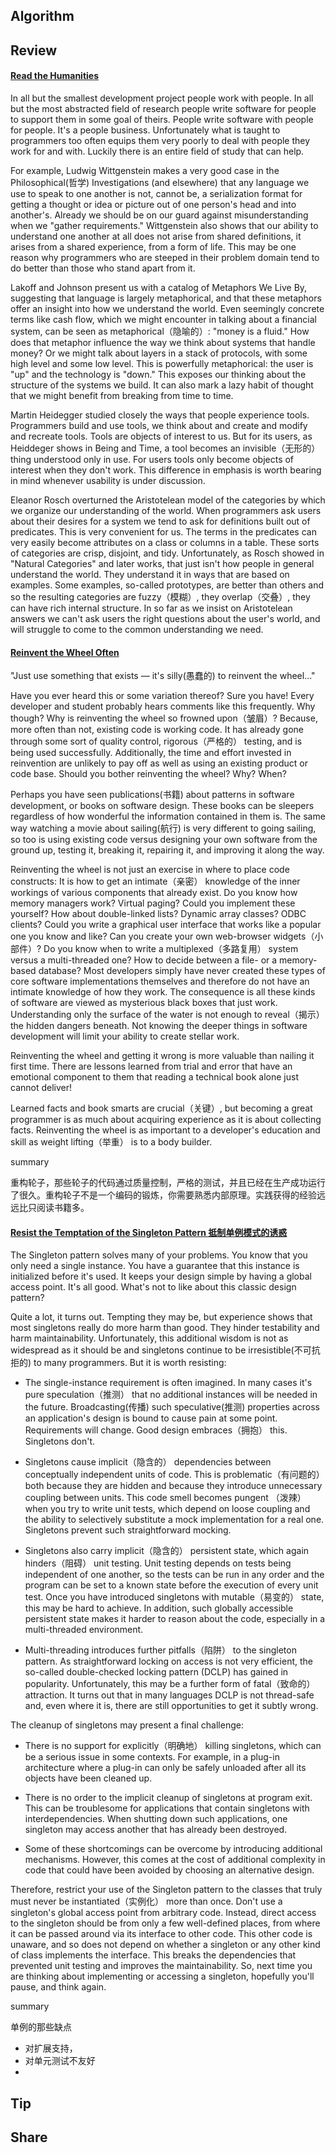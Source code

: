 ## Algorithm
## Review
#### [Read the Humanities](https://97-things-every-x-should-know.gitbooks.io/97-things-every-programmer-should-know/content/en/thing_71/)
In all but the smallest development project people work with people. In all but the most abstracted field of research people write software for people to support them in some goal of theirs. People write software with people for people. It's a people business. Unfortunately what is taught to programmers too often equips them very poorly to deal with people they work for and with. Luckily there is an entire field of study that can help.

For example, Ludwig Wittgenstein makes a very good case in the Philosophical(哲学) Investigations (and elsewhere) that any language we use to speak to one another is not, cannot be, a serialization format for getting a thought or idea or picture out of one person's head and into another's. Already we should be on our guard against misunderstanding when we "gather requirements." Wittgenstein also shows that our ability to understand one another at all does not arise from shared definitions, it arises from a shared experience, from a form of life. This may be one reason why programmers who are steeped in their problem domain tend to do better than those who stand apart from it.

Lakoff and Johnson present us with a catalog of Metaphors We Live By, suggesting that language is largely metaphorical, and that these metaphors offer an insight into how we understand the world. Even seemingly concrete terms like cash flow, which we might encounter in talking about a financial system, can be seen as metaphorical（隐喻的）: "money is a fluid." How does that metaphor influence the way we think about systems that handle money? Or we might talk about layers in a stack of protocols, with some high level and some low level. This is powerfully metaphorical: the user is "up" and the technology is "down." This exposes our thinking about the structure of the systems we build. It can also mark a lazy habit of thought that we might benefit from breaking from time to time.

Martin Heidegger studied closely the ways that people experience tools. Programmers build and use tools, we think about and create and modify and recreate tools. Tools are objects of interest to us. But for its users, as Heiddeger shows in Being and Time, a tool becomes an invisible（无形的） thing understood only in use. For users tools only become objects of interest when they don't work. This difference in emphasis is worth bearing in mind whenever usability is under discussion.

Eleanor Rosch overturned the Aristotelean model of the categories by which we organize our understanding of the world. When programmers ask users about their desires for a system we tend to ask for definitions built out of predicates. This is very convenient for us. The terms in the predicates can very easily become attributes on a class or columns in a table. These sorts of categories are crisp, disjoint, and tidy. Unfortunately, as Rosch showed in "Natural Categories" and later works, that just isn't how people in general understand the world. They understand it in ways that are based on examples. Some examples, so-called prototypes, are better than others and so the resulting categories are fuzzy（模糊）, they overlap（交叠）, they can have rich internal structure. In so far as we insist on Aristotelean answers we can't ask users the right questions about the user's world, and will struggle to come to the common understanding we need.


#### [Reinvent the Wheel Often](https://97-things-every-x-should-know.gitbooks.io/97-things-every-programmer-should-know/content/en/thing_72/)
"Just use something that exists — it's silly(愚蠢的) to reinvent the wheel..."

Have you ever heard this or some variation thereof? Sure you have! Every developer and student probably hears comments like this frequently. Why though? Why is reinventing the wheel so frowned upon（皱眉）? Because, more often than not, existing code is working code. It has already gone through some sort of quality control, rigorous（严格的） testing, and is being used successfully. Additionally, the time and effort invested in reinvention are unlikely to pay off as well as using an existing product or code base. Should you bother reinventing the wheel? Why? When?

Perhaps you have seen publications(书籍) about patterns in software development, or books on software design. These books can be sleepers regardless of how wonderful the information contained in them is. The same way watching a movie about sailing(航行) is very different to going sailing, so too is using existing code versus designing your own software from the ground up, testing it, breaking it, repairing it, and improving it along the way.

Reinventing the wheel is not just an exercise in where to place code constructs: It is how to get an intimate（亲密） knowledge of the inner workings of various components that already exist. Do you know how memory managers work? Virtual paging? Could you implement these yourself? How about double-linked lists? Dynamic array classes? ODBC clients? Could you write a graphical user interface that works like a popular one you know and like? Can you create your own web-browser widgets（小部件）? Do you know when to write a multiplexed（多路复用） system versus a multi-threaded one? How to decide between a file- or a memory-based database? Most developers simply have never created these types of core software implementations themselves and therefore do not have an intimate knowledge of how they work. The consequence is all these kinds of software are viewed as mysterious black boxes that just work. Understanding only the surface of the water is not enough to reveal（揭示） the hidden dangers beneath. Not knowing the deeper things in software development will limit your ability to create stellar work.

Reinventing the wheel and getting it wrong is more valuable than nailing it first time. There are lessons learned from trial and error that have an emotional component to them that reading a technical book alone just cannot deliver!

Learned facts and book smarts are crucial（关键）, but becoming a great programmer is as much about acquiring experience as it is about collecting facts. Reinventing the wheel is as important to a developer's education and skill as weight lifting（举重） is to a body builder.

summary

重构轮子，那些轮子的代码通过质量控制，严格的测试，并且已经在生产成功运行了很久。重构轮子不是一个编码的锻炼，你需要熟悉内部原理。实践获得的经验远远比只阅读书籍多。

#### [Resist the Temptation of the Singleton Pattern 抵制单例模式的诱惑](https://97-things-every-x-should-know.gitbooks.io/97-things-every-programmer-should-know/content/en/thing_73/)
The Singleton pattern solves many of your problems. You know that you only need a single instance. You have a guarantee that this instance is initialized before it's used. It keeps your design simple by having a global access point. It's all good. What's not to like about this classic design pattern?

Quite a lot, it turns out. Tempting they may be, but experience shows that most singletons really do more harm than good. They hinder testability and harm maintainability. Unfortunately, this additional wisdom is not as widespread as it should be and singletons continue to be irresistible(不可抗拒的) to many programmers. But it is worth resisting:

- The single-instance requirement is often imagined. In many cases it's pure speculation（推测） that no additional instances will be needed in the future. Broadcasting(传播) such speculative(推测) properties across an application's design is bound to cause pain at some point. Requirements will change. Good design embraces（拥抱） this. Singletons don't.

- Singletons cause implicit（隐含的） dependencies between conceptually independent units of code. This is problematic（有问题的） both because they are hidden and because they introduce unnecessary coupling between units. This code smell becomes pungent （泼辣）when you try to write unit tests, which depend on loose coupling and the ability to selectively substitute a mock implementation for a real one. Singletons prevent such straightforward mocking.

- Singletons also carry implicit（隐含的） persistent state, which again hinders（阻碍） unit testing. Unit testing depends on tests being independent of one another, so the tests can be run in any order and the program can be set to a known state before the execution of every unit test. Once you have introduced singletons with mutable（易变的） state, this may be hard to achieve. In addition, such globally accessible persistent state makes it harder to reason about the code, especially in a multi-threaded environment.

- Multi-threading introduces further pitfalls（陷阱） to the singleton pattern. As straightforward locking on access is not very efficient, the so-called double-checked locking pattern (DCLP) has gained in popularity. Unfortunately, this may be a further form of fatal（致命的） attraction. It turns out that in many languages DCLP is not thread-safe and, even where it is, there are still opportunities to get it subtly wrong.

The cleanup of singletons may present a final challenge:

- There is no support for explicitly（明确地） killing singletons, which can be a serious issue in some contexts. For example, in a plug-in architecture where a plug-in can only be safely unloaded after all its objects have been cleaned up.

- There is no order to the implicit cleanup of singletons at program exit. This can be troublesome for applications that contain singletons with interdependencies. When shutting down such applications, one singleton may access another that has already been destroyed.

- Some of these shortcomings can be overcome by introducing additional mechanisms. However, this comes at the cost of additional complexity in code that could have been avoided by choosing an alternative design.

Therefore, restrict your use of the Singleton pattern to the classes that truly must never be instantiated（实例化） more than once. Don't use a singleton's global access point from arbitrary code. Instead, direct access to the singleton should be from only a few well-defined places, from where it can be passed around via its interface to other code. This other code is unaware, and so does not depend on whether a singleton or any other kind of class implements the interface. This breaks the dependencies that prevented unit testing and improves the maintainability. So, next time you are thinking about implementing or accessing a singleton, hopefully you'll pause, and think again.

summary

单例的那些缺点
- 对扩展支持，
- 对单元测试不友好
- 

## Tip
## Share
